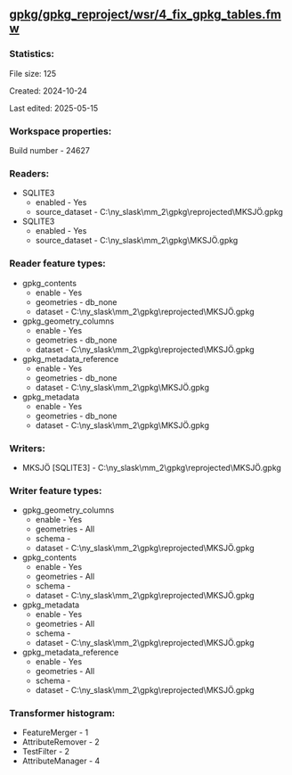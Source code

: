 ﻿## [gpkg/gpkg_reproject/wsr/4_fix_gpkg_tables.fmw](https://github.com/kicki58/kix_working_dir/blob/master/gpkg/gpkg_reproject/wsr/4_fix_gpkg_tables.fmw)

### Statistics:
File size: 125

Created: 2024-10-24

Last edited: 2025-05-15


### Workspace properties:
Build number    - 24627


### Readers:
*  SQLITE3
    * enabled    -  Yes
    * source_dataset    -   C:\ny_slask\mm_2\gpkg\reprojected\MKSJÖ.gpkg
*  SQLITE3
    * enabled    -  Yes
    * source_dataset    -   C:\ny_slask\mm_2\gpkg\MKSJÖ.gpkg

### Reader feature types:
*  gpkg_contents
    * enable - Yes
    * geometries - db_none
    * dataset - C:\ny_slask\mm_2\gpkg\reprojected\MKSJÖ.gpkg
*  gpkg_geometry_columns
    * enable - Yes
    * geometries - db_none
    * dataset - C:\ny_slask\mm_2\gpkg\reprojected\MKSJÖ.gpkg
*  gpkg_metadata_reference
    * enable - Yes
    * geometries - db_none
    * dataset - C:\ny_slask\mm_2\gpkg\MKSJÖ.gpkg
*  gpkg_metadata
    * enable - Yes
    * geometries - db_none
    * dataset - C:\ny_slask\mm_2\gpkg\MKSJÖ.gpkg


### Writers:
*  MKSJÖ [SQLITE3]    -   C:\ny_slask\mm_2\gpkg\reprojected\MKSJÖ.gpkg

### Writer feature types:
*  gpkg_geometry_columns
    * enable - Yes
    * geometries - All
    * schema - 
    * dataset - C:\ny_slask\mm_2\gpkg\reprojected\MKSJÖ.gpkg
*  gpkg_contents
    * enable - Yes
    * geometries - All
    * schema - 
    * dataset - C:\ny_slask\mm_2\gpkg\reprojected\MKSJÖ.gpkg
*  gpkg_metadata
    * enable - Yes
    * geometries - All
    * schema - 
    * dataset - C:\ny_slask\mm_2\gpkg\reprojected\MKSJÖ.gpkg
*  gpkg_metadata_reference
    * enable - Yes
    * geometries - All
    * schema - 
    * dataset - C:\ny_slask\mm_2\gpkg\reprojected\MKSJÖ.gpkg

### Transformer histogram:
*  FeatureMerger    -   1
*  AttributeRemover    -   2
*  TestFilter    -   2
*  AttributeManager    -   4

